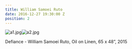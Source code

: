 ```yaml
---
title: William Samoei Ruto
date: 2016-12-27 19:30:00 Z
position: 2
---
```


![a1.jpg](/uploads/a1.jpg)![a2.jpg](/uploads/a2.jpg)

Defiance - William Samoei Ruto, 
Oil on Linen,
65 x 48”,
2015
